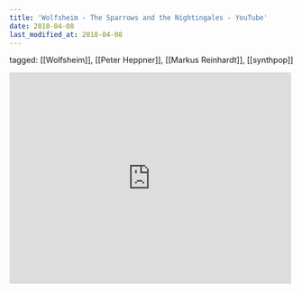 ```yaml
---
title: 'Wolfsheim - The Sparrows and the Nightingales - YouTube'
date: 2018-04-08
last_modified_at: 2018-04-08
---
```

tagged: [[Wolfsheim]], [[Peter Heppner]], [[Markus Reinhardt]], [[synthpop]]
<iframe allow="accelerometer; autoplay; clipboard-write; encrypted-media; gyroscope; picture-in-picture" allowfullscreen="" frameborder="0" height="375" id="youtube_iframe" src="https://www.youtube.com/embed/aQUDGl7JR7Y?feature=oembed&amp;enablejsapi=1&amp;origin=https://safe.txmblr.com&amp;wmode=opaque" width="500"></iframe>